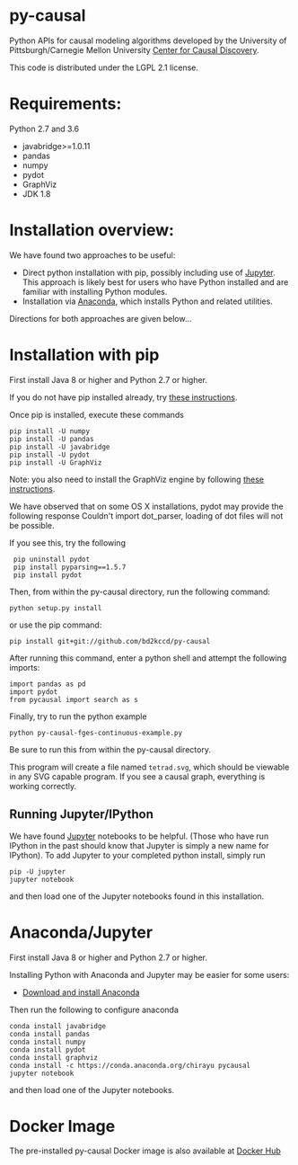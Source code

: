 py-causal
========
Python APIs for causal modeling algorithms developed by the University of Pittsburgh/Carnegie Mellon University [Center for Causal Discovery](http://www.ccd.pitt.edu). 


This code is distributed under the LGPL 2.1 license.

Requirements:
============

Python 2.7 and 3.6
* javabridge>=1.0.11
* pandas
* numpy 
* pydot
* GraphViz
* JDK 1.8

Installation overview:
======================
We have found two approaches to be useful:
* Direct python installation with pip, possibly including use of [Jupyter](http://jupyter.org/). This approach is likely best for users who have Python installed and are familiar with installing Python modules.
* Installation via [Anaconda](https://www.continuum.io/downloads), which  installs Python and related utilities.

Directions for both approaches are given below...

Installation with pip
=====================

First install Java 8 or higher and Python 2.7 or higher.

If you do not have pip installed already, try [these instructions](https://pip.pypa.io/en/stable/installing/).

Once pip is installed, execute these commands

    pip install -U numpy
    pip install -U pandas
    pip install -U javabridge
    pip install -U pydot 
    pip install -U GraphViz

Note: you also need to install the GraphViz engine by following [these instructions](http://www.graphviz.org/download/).

We have observed that on some OS X installations, pydot may provide the following response
    Couldn't import dot_parser, loading of dot files will not be possible.

If you see this, try the following

     pip uninstall pydot
     pip install pyparsing==1.5.7
     pip install pydot


Then, from within the py-causal directory, run the following command:

    python setup.py install
    
or use the pip command:

    pip install git+git://github.com/bd2kccd/py-causal
    
After running this command, enter a python shell and attempt the following imports:
    
    import pandas as pd
    import pydot
    from pycausal import search as s

Finally, try to run the python example

    python py-causal-fges-continuous-example.py

Be sure to run this from within the py-causal directory.

This program will create a file named `tetrad.svg`, which should be viewable in any SVG capable program. If you see a causal graph, everything is working correctly.

Running Jupyter/IPython
-----------------------

We have found [Jupyter](http://jupyter.org/) notebooks to be helpful. (Those who have run IPython in the past should know that Jupyter is simply a new name for IPython). To add Jupyter to your completed python install, simply run

    pip -U jupyter
    jupyter notebook
 
 
 and then load one of the Jupyter notebooks found in this installation. 

Anaconda/Jupyter
================

First install Java 8 or higher and Python 2.7 or higher.

Installing Python with Anaconda and Jupyter may be easier for some users:

* [Download and install Anaconda](https://www.continuum.io/downloads) 

Then run the following to configure anaconda

    conda install javabridge
    conda install pandas  
    conda install numpy
    conda install pydot
    conda install graphviz 
    conda install -c https://conda.anaconda.org/chirayu pycausal 
    jupyter notebook

and then load one of the Jupyter notebooks.

Docker Image
============

The pre-installed py-causal Docker image is also available at [Docker Hub](https://hub.docker.com/r/chirayukong/py-causal-notebook/)

